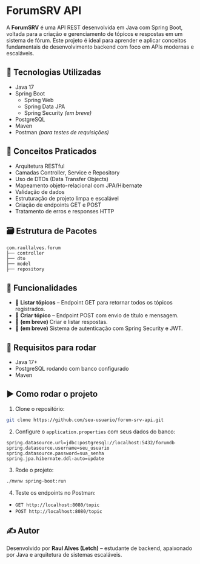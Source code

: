 
# ForumSRV API

A **ForumSRV** é uma API REST desenvolvida em Java com Spring Boot, voltada para a criação e gerenciamento de tópicos e respostas em um sistema de fórum. Este projeto é ideal para aprender e aplicar conceitos fundamentais de desenvolvimento backend com foco em APIs modernas e escaláveis.

## 🚀 Tecnologias Utilizadas

- Java 17
- Spring Boot
  - Spring Web
  - Spring Data JPA
  - Spring Security *(em breve)*
- PostgreSQL
- Maven
- Postman *(para testes de requisições)*

## 🧠 Conceitos Praticados

- Arquitetura RESTful
- Camadas Controller, Service e Repository
- Uso de DTOs (Data Transfer Objects)
- Mapeamento objeto-relacional com JPA/Hibernate
- Validação de dados
- Estruturação de projeto limpa e escalável
- Criação de endpoints GET e POST
- Tratamento de erros e responses HTTP

## 🗃️ Estrutura de Pacotes

```
com.raullalves.forum
├── controller
├── dto
├── model
├── repository
```

## 📌 Funcionalidades

- 🔎 **Listar tópicos** – Endpoint GET para retornar todos os tópicos registrados.
- 📝 **Criar tópico** – Endpoint POST com envio de título e mensagem.
- 💬 **(em breve)** Criar e listar respostas.
- 🔐 **(em breve)** Sistema de autenticação com Spring Security e JWT.

## 🔧 Requisitos para rodar

- Java 17+
- PostgreSQL rodando com banco configurado
- Maven

## ▶️ Como rodar o projeto

1. Clone o repositório:
```bash
git clone https://github.com/seu-usuario/forum-srv-api.git
```

2. Configure o `application.properties` com seus dados do banco:
```properties
spring.datasource.url=jdbc:postgresql://localhost:5432/forumdb
spring.datasource.username=seu_usuario
spring.datasource.password=sua_senha
spring.jpa.hibernate.ddl-auto=update
```

3. Rode o projeto:
```bash
./mvnw spring-boot:run
```

4. Teste os endpoints no Postman:
- `GET http://localhost:8080/topic`
- `POST http://localhost:8080/topic`

## ✍️ Autor

Desenvolvido por **Raul Alves (Letch)** – estudante de backend, apaixonado por Java e arquitetura de sistemas escaláveis.
